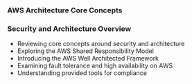 ### AWS Architecture Core Concepts

### Security and Architecture Overview

* Reviewing core concepts around security and architecture
* Exploring the AWS Shared Responsibility Model
* Introducing the AWS Well Architected Framework
* Examining fault tolerance and high availability on AWS
* Understanding provided tools for compliance
